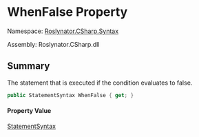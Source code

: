 # WhenFalse Property

Namespace: [Roslynator.CSharp.Syntax](../../README.md)

Assembly: Roslynator\.CSharp\.dll

## Summary

The statement that is executed if the condition evaluates to false\.

```csharp
public StatementSyntax WhenFalse { get; }
```

#### Property Value

[StatementSyntax](https://docs.microsoft.com/en-us/dotnet/api/microsoft.codeanalysis.csharp.syntax.statementsyntax)


